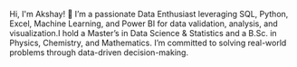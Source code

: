 Hi, I'm Akshay! 👋
I’m a passionate Data Enthusiast leveraging SQL, Python, Excel, Machine Learning, and Power BI for data validation, analysis, and visualization.I hold a Master’s in Data Science & Statistics and a B.Sc. in Physics, Chemistry, and Mathematics. I’m committed to solving real-world problems through data-driven decision-making.

